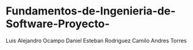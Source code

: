 # Fundamentos-de-Ingenieria-de-Software-Proyecto-
Luis Alejandro Ocampo 
Daniel Esteban Rodriguez 
Camilo Andres Torres 

